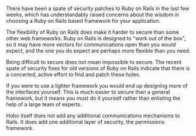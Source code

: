There have been a spate of security patches to Ruby on Rails in the last few weeks, which has understandably raised concerns about the wisdom in choosing a Ruby on Rails based framework for your application.

The flexibility of Ruby on Rails does make it harder to secure than some other web frameworks.  Ruby on Rails is designed to "work out of the box", so it may have more vectors for communications open than you would expect, and the one you do expect are perhaps more flexible than you need.

Being difficult to secure does not mean impossible to secure.  The recent spate of security fixes for old versions of Ruby on Rails indicate that there is a concerted, active effort to find and patch these holes.

If you were to use a lighter framework you would end up designing more of the interfaces yourself.  This is much easier to secure than a general framework, but it means you must do it yourself rather than enlisting the help of a large team of experts.

Hobo itself does not add any additional communications mechanisms to Rails.  It does add one additional layer of security, the permissions framework.
